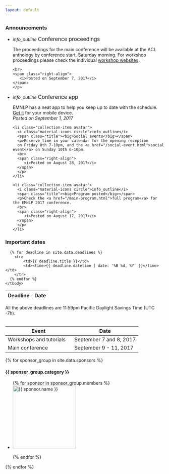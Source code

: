 ```yaml
---
layout: default
---
```


<div class="section">
  <h3>Announcements</h3>
</div>

  <ul class="collection">

  <li class="collection-item avatar">
    <i class="material-icons circle">info_outline</i>
    <span class="title"><big>Conference proceedings</big></span>
    <p>The proceedings for the main conference will be available at
    the ACL anthology by conference start, Saturday morning.
    For workshop proceedings please check the
    individual <a href="workshops.html">workshop websites</a>.

    <br>
    <span class="right-align">
       <i>Posted on September 7, 2017</i>
    </span>
    </p>
  </li>  


  <li class="collection-item avatar">
    <i class="material-icons circle">info_outline</i>
    <span class="title"><big>Conference app</big></span>
    <p>EMNLP has a neat app to help you keep up to date with the schedule.
    <a href="/app.html">Get it</a> for your mobile device.
    <br>
    <span class="right-align">
       <i>Posted on September 1, 2017</i>
    </span>
    </p>
  </li>  



    <li class="collection-item avatar">
      <i class="material-icons circle">info_outline</i>
      <span class="title"><big>Social events</big></span>
      <p>Reserve time in your calendar for the opening reception
      on Friday 8th 7-10pm, and the <a href="/social-event.html">social event</a> on Sunday 10th 6-10pm.
      <br>
      <span class="right-align">
         <i>Posted on August 28, 2017</i>
      </span>
      </p>
    </li>  

    <li class="collection-item avatar">
      <i class="material-icons circle">info_outline</i>
      <span class="title"><big>Program posted</big></span>
      <p>Check the <a href="/main-program.html">full program</a> for the EMNLP 2017 conference.
      <br>
      <span class="right-align">
         <i>Posted on August 17, 2017</i>
      </span>
      </p>
    </li>  


  </ul>

<div id="calendar" class="section">
  <h3>Important dates</h3>

  <table class="striped deadline">
    <thead>
      <tr>
          <th data-field="event">Deadline</th>
          <th data-field="date">Date</th>
      </tr>
    </thead>
    <tbody>

      {% for deadline in site.data.deadlines %}
        <tr>
            <td>{{ deadline.title }}</td>
            <td><time>{{ deadline.datetime | date: '%B %d, %Y' }}</time></td>
        </tr>
      {% endfor %}
    </tbody>
  </table>


  <div class="center-align" style="margin-top: 1em;">
    All the above deadlines are 11:59pm Pacific Daylight Savings Time (UTC -7h).
  </div>

  <br/>

  <table class="striped event">
    <thead>
      <tr>
          <th style="width: 50%" data-field="event">Event</th>
          <th data-field="date">Date</th>
      </tr>
    </thead>
    <tbody>
      <tr>
        <td>Workshops and tutorials</td>
        <td><time>September 7 and 8, 2017</time></td>
      </tr>
      <tr>
        <td>Main conference</td>
        <td><time>September 9 - 11, 2017 </time></td>
      </tr>
    </tbody>
    </table>

</div>

<div id="sponsors" class="section">


{% for sponsor_group in site.data.sponsors %}
  <div class="sponsor-group center-align">
  <h4 style="clear: both;">{{ sponsor_group.category }}</h4>



  <ul>
  {% for sponsor in sponsor_group.members %}
    <li>
       <a href="#{{ sponsor.name }}"><img alt="{{ sponsor.name }}" src="logos/{{ sponsor.shortname }}.png" style="width:200px !important"/></a>
    </li>

  {% endfor %}
  </ul>
  </div>


{% endfor %}




<div style="clear: both"></div>
</div>


<!--
<div id="contacts" class="section">
  <h2>Collocated Events</h2>
  <p>
  EMNLP 2016 is collocated with <a href="	http://amtaweb.org/amta-2016-in-austin-tx">AMTA 2016</a>, hosted by the Association for Machine Translation in the Americas from October 28 to November 1, 2016.
  </p>
  <p>
  <a href="http://www.humancomputation.com/2016/">HCOMP 2016</a>, the 4th AAAI Conference on Human Computation and Crowdsourcing  will also be held in Austin, TX with main conference on October 30 to November 3.
  </p>
</div>
!-->

